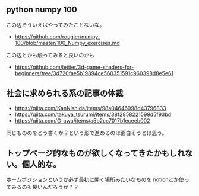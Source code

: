 ## python numpy 100

この辺そういえばやってみたことないな。

- https://github.com/rougier/numpy-100/blob/master/100_Numpy_exercises.md

この辺とかも触ってみると良いのかも


- https://github.com/lettier/3d-game-shaders-for-beginners/tree/3d720fae5b19894ce560351591c960398d8e5e61

## 社会に求められる系の記事の体裁

- https://qiita.com/KanNishida/items/98a04646998d43796833
- https://qiita.com/takuya_tsurumi/items/38f2858221599d5f93bd
- https://qiita.com/G-awa/items/a5b2cc7017b1eceeb002

同じもののをどう書くか？という形で進めるのは面白そうとは思う。

## トップページ的なものが欲しくなってきたかもしれない。個人的な。

ホームポジションというか必ず最初に開く場所みたいなものを
notionとか使ってみるのも良いんだろうか？？

